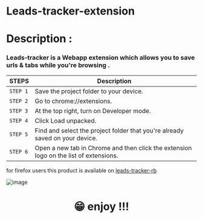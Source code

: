 # Leads-tracker-extension

# Description :

### Leads-tracker is a Webapp extension which allows you to save urls & tabs while you're browsing .
| STEPS  | Description|
|------------|---------------------------------|
|```STEP 1```|Save the project folder to your device. |
|```STEP 2```|Go to chrome://extensions. |
|```STEP 3```|At the top right, turn on Developer mode. |
|```STEP 4```|Click Load unpacked. |
|```STEP 5```|Find and select the project folder that you're already saved on your device. |
|```STEP 6```|Open a new tab in Chrome and then click the extension logo on the list of extensions. |



for firefox users this product is available on [leads-tracker-rb](https://addons.mozilla.org/en-US/firefox/addon/leads-tracker-rb/)

<conter> ![image](https://user-images.githubusercontent.com/92509001/177959733-e87af1b2-daa3-4086-a408-354bcbe65216.png) </center>

<h1>
  <p align="center">😁 enjoy !!!
  </p>
</h1>

